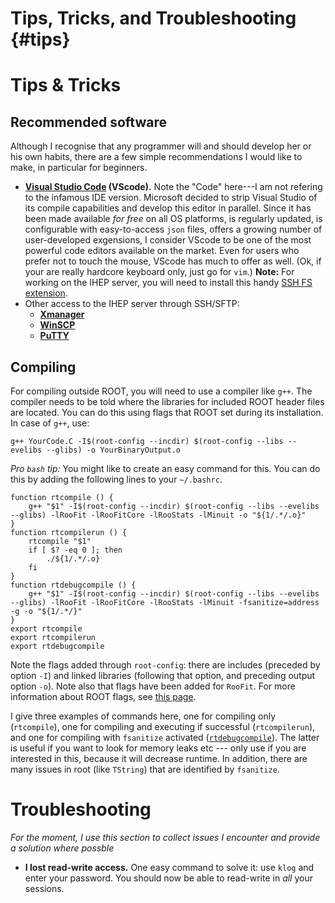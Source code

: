 Tips, Tricks, and Troubleshooting {#tips}
=========================================

<!-- @tableofcontents -->

# Tips & Tricks

## Recommended software
Although I recognise that any programmer will and should develop her or his own habits, there are a few simple recommendations I would like to make, in particular for beginners.

- **[Visual Studio Code](https://code.visualstudio.com) (VScode).** Note the "Code" here---I am not refering to the infamous IDE version. Microsoft decided to strip Visual Studio of its compile capabilities and develop this editor in parallel. Since it has been made available *for free* on all OS platforms, is regularly updated, is configurable with easy-to-access `json` files, offers a growing number of user-developed exgensions, I consider VScode to be one of the most powerful code editors available on the market. Even for users who prefer not to touch the mouse, VScode has much to offer as well. (Ok, if your are really hardcore keyboard only, just go for `vim`.) **Note:** For working on the IHEP server, you will need to install this handy [SSH FS extension](https://marketplace.visualstudio.com/items?itemName=Kelvin.vscode-sshfs).
- Other access to the IHEP server through SSH/SFTP:
	- **[Xmanager](https://www.netsarang.com/products/xmg_overview.html)**
	- **[WinSCP](https://winscp.net/eng/index.php)**
	- **[PuTTY](https://www.putty.org/)**

## Compiling
For compiling outside ROOT, you will need to use a compiler like `g++`. The compiler needs to be told where the libraries for included ROOT header files are located. You can do this using flags that ROOT set during its installation. In case of `g++`, use:

	g++ YourCode.C -I$(root-config --incdir) $(root-config --libs --evelibs --glibs) -o YourBinaryOutput.o

*Pro `bash` tip:* You might like to create an easy command for this. You can do this by adding the following lines to your `~/.bashrc`.

	function rtcompile () {
		g++ "$1" -I$(root-config --incdir) $(root-config --libs --evelibs --glibs) -lRooFit -lRooFitCore -lRooStats -lMinuit -o "${1/.*/.o}"
	}
	function rtcompilerun () {
		rtcompile "$1"
		if [ $? -eq 0 ]; then
			./${1/.*/.o}
		fi
	}
	function rtdebugcompile () {
		g++ "$1" -I$(root-config --incdir) $(root-config --libs --evelibs --glibs) -lRooFit -lRooFitCore -lRooStats -lMinuit -fsanitize=address -g -o "${1/.*/}"
	}
	export rtcompile
	export rtcompilerun
	export rtdebugcompile

Note the flags added through `root-config`: there are includes (preceded by option `-I`) and linked libraries (following that option, and preceding output option `-o`). Note also that flags have been added for `RooFit`. For more information about ROOT flags, see [this page](https://root.cern.ch/root/HowtoCERNLIB.html).

I give three examples of commands here, one for compiling only (`rtcompile`), one for compiling and executing if successful (`rtcompilerun`), and one for compiling with `fsanitize` activated ([`rtdebugcompile`](https://gcc.gnu.org/onlinedocs/gcc/Instrumentation-Options.html)). The latter is useful if you want to look for memory leaks etc --- only use if you are interested in this, because it will decrease runtime. In addition, there are many issues in root (like `TString`) that are identified by `fsanitize`.

# Troubleshooting

*For the moment, I use this section to collect issues I encounter and provide a solution where possble*

- **I lost read-write access.** One easy command to solve it: use `klog` and enter your password. You should now be able to read-write in *all* your sessions.